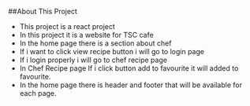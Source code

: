 ##About This Project

- This project is a react project
- In this project it is a website for TSC cafe
- In the home page there is a section about chef
- If i want to click view recipe button i will go to login page
- If i login properly i will go to chef recipe page
- In Chef Recipe page If i click button add to favourite it will added to favourite.
- In the home page there is header and footer that will be available for each page.